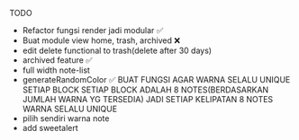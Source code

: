 TODO
- Refactor fungsi render jadi modular ✅
- Buat module view home, trash, archived ❌
- edit delete functional to trash(delete after 30 days)
- archived feature ✅
- full width note-list
- generateRandomColor ✅
  BUAT FUNGSI AGAR WARNA SELALU UNIQUE SETIAP BLOCK 
  SETIAP BLOCK ADALAH 8 NOTES(BERDASARKAN JUMLAH WARNA YG TERSEDIA)
  JADI SETIAP KELIPATAN 8 NOTES WARNA SELALU UNIQUE 
- pilih sendiri warna note
- add sweetalert